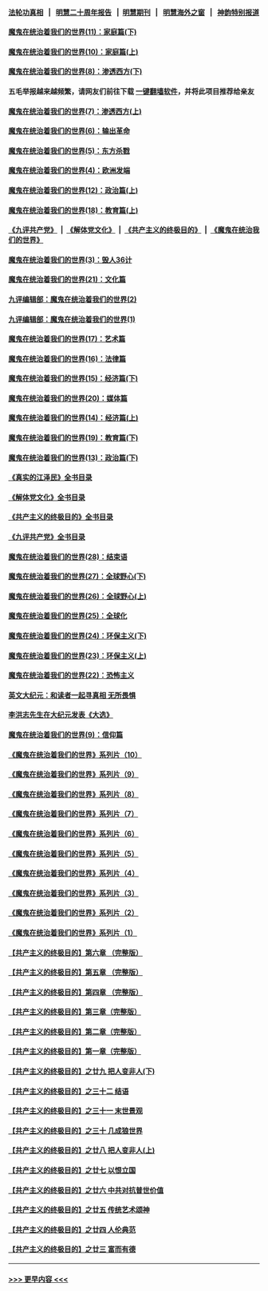 #### [法轮功真相](https://github.com/gfw-breaker/truth/blob/master/README.md?t=0) &nbsp;&nbsp;|&nbsp;&nbsp; [明慧二十周年报告](https://github.com/gfw-breaker/mh-reports/blob/master/README.md?t=0) &nbsp;&nbsp;|&nbsp;&nbsp;[明慧期刊](https://github.com/gfw-breaker/mh-qikan) &nbsp;&nbsp;|&nbsp;&nbsp; [明慧海外之窗](https://github.com/gfw-breaker/mh-news/blob/master/README.md?t=0) &nbsp;&nbsp;|&nbsp;&nbsp; [神韵特别报道](https://github.com/gfw-breaker/mh-news/blob/master/shenyun.md?t=0)
#### [魔鬼在统治着我们的世界(11)：家庭篇(下)](../pages/nsc422/n10440961.md?t=12071150) 
#### [魔鬼在统治着我们的世界(10)：家庭篇(上)](../pages/nsc422/n10435448.md?t=12071150) 
#### [魔鬼在统治着我们的世界(8)：渗透西方(下)](../pages/nsc422/n10429603.md?t=12071150) 
#### 五毛举报越来越频繁，请网友们前往下载 [一键翻墙软件](https://github.com/gfw-breaker/ssr-accounts)，并将此项目推荐给亲友
#### [魔鬼在统治着我们的世界(7)：渗透西方(上)](../pages/nsc422/n10426013.md?t=12071150) 
#### [魔鬼在统治着我们的世界(6)：输出革命](../pages/nsc422/n10421536.md?t=12071150) 
#### [魔鬼在统治着我们的世界(5)：东方杀戮](../pages/nsc422/n10417707.md?t=12071150) 
#### [魔鬼在统治着我们的世界(4)：欧洲发端](../pages/nsc422/n10414890.md?t=12071150) 
#### [魔鬼在统治着我们的世界(12)：政治篇(上)](../pages/nsc422/n10444576.md?t=12071150) 
#### [魔鬼在统治着我们的世界(18)：教育篇(上)](../pages/nsc422/n10526970.md?t=12071150) 
#### [《九评共产党》](https://github.com/begood0513/9ping.md/blob/master/README.md) &nbsp;|&nbsp; [《解体党文化》](../../../../jtdwh.md/blob/master/README.md)  &nbsp;|&nbsp; [《共产主义的终极目的》](../../../../gczydzjmd.md/blob/master/README.md) &nbsp;|&nbsp; [《魔鬼在统治我们的世界》](../../../../mgztzwmdsj.md/blob/master/README.md) 
#### [魔鬼在统治着我们的世界(3)：毁人36计](../pages/nsc422/n10411583.md?t=12071150) 
#### [魔鬼在统治着我们的世界(21)：文化篇](../pages/nsc422/n10597706.md?t=12071150) 
#### [九评编辑部：魔鬼在统治着我们的世界(2)](../pages/nsc422/n10410036.md?t=12071150) 
#### [九评编辑部：魔鬼在统治着我们的世界(1)](../pages/nsc422/n10406825.md?t=12071150) 
#### [魔鬼在统治着我们的世界(17)：艺术篇](../pages/nsc422/n10499093.md?t=12071150) 
#### [魔鬼在统治着我们的世界(16)：法律篇](../pages/nsc422/n10485969.md?t=12071150) 
#### [魔鬼在统治着我们的世界(15)：经济篇(下)](../pages/nsc422/n10469975.md?t=12071150) 
#### [魔鬼在统治着我们的世界(20)：媒体篇](../pages/nsc422/n10586579.md?t=12071150) 
#### [魔鬼在统治着我们的世界(14)：经济篇(上)](../pages/nsc422/n10457370.md?t=12071150) 
#### [魔鬼在统治着我们的世界(19)：教育篇(下)](../pages/nsc422/n10564808.md?t=12071150) 
#### [魔鬼在统治着我们的世界(13)：政治篇(下)](../pages/nsc422/n10448270.md?t=12071150) 
#### [《真实的江泽民》全书目录](../pages/nsc422/n13721399.md?t=12071150) 
#### [《解体党文化》全书目录](../pages/nsc422/n13721157.md?t=12071150) 
#### [《共产主义的终极目的》全书目录](../pages/nsc422/n13721048.md?t=12071150) 
#### [《九评共产党》全书目录](../pages/nsc422/n13708085.md?t=12071150) 
#### [魔鬼在统治着我们的世界(28)：结束语](../pages/nsc422/n10936246.md?t=12071150) 
#### [魔鬼在统治着我们的世界(27)：全球野心(下)](../pages/nsc422/n10928319.md?t=12071150) 
#### [魔鬼在统治着我们的世界(26)：全球野心(上)](../pages/nsc422/n10900318.md?t=12071150) 
#### [魔鬼在统治着我们的世界(25)：全球化](../pages/nsc422/n10788205.md?t=12071150) 
#### [魔鬼在统治着我们的世界(24)：环保主义(下)](../pages/nsc422/n10695307.md?t=12071150) 
#### [魔鬼在统治着我们的世界(23)：环保主义(上)](../pages/nsc422/n10688613.md?t=12071150) 
#### [魔鬼在统治着我们的世界(22)：恐怖主义](../pages/nsc422/n10614727.md?t=12071150) 
#### [英文大纪元：和读者一起寻真相 无所畏惧](../pages/nsc422/n12542027.md?t=12071150) 
#### [李洪志先生在大纪元发表《大选》](../pages/nsc422/n12534746.md?t=12071150) 
#### [魔鬼在统治着我们的世界(9)：信仰篇](../pages/nsc422/n10432159.md?t=12071150) 
#### [《魔鬼在统治着我们的世界》系列片（10）](../pages/nsc422/n12292670.md?t=12071150) 
#### [《魔鬼在统治着我们的世界》系列片（9）](../pages/nsc422/n12290859.md?t=12071150) 
#### [《魔鬼在统治着我们的世界》系列片（8）](../pages/nsc422/n12287445.md?t=12071150) 
#### [《魔鬼在统治着我们的世界》系列片（7）](../pages/nsc422/n12283425.md?t=12071150) 
#### [《魔鬼在统治着我们的世界》系列片（6）](../pages/nsc422/n12282314.md?t=12071150) 
#### [《魔鬼在统治着我们的世界》系列片（5）](../pages/nsc422/n12281419.md?t=12071150) 
#### [《魔鬼在统治着我们的世界》系列片（4）](../pages/nsc422/n12274024.md?t=12071150) 
#### [《魔鬼在统治着我们的世界》系列片（3）](../pages/nsc422/n12271322.md?t=12071150) 
#### [《魔鬼在统治着我们的世界》系列片（2）](../pages/nsc422/n12269049.md?t=12071150) 
#### [《魔鬼在统治着我们的世界》系列片（1）](../pages/nsc422/n12267575.md?t=12071150) 
#### [【共产主义的终极目的】第六章 （完整版）](../pages/nsc422/n11428913.md?t=12071150) 
#### [【共产主义的终极目的】第五章 （完整版）](../pages/nsc422/n11428912.md?t=12071150) 
#### [【共产主义的终极目的】第四章 （完整版）](../pages/nsc422/n11428907.md?t=12071150) 
#### [【共产主义的终极目的】第三章（完整版）](../pages/nsc422/n11428848.md?t=12071150) 
#### [【共产主义的终极目的】第二章（完整版）](../pages/nsc422/n11428831.md?t=12071150) 
#### [【共产主义的终极目的】第一章（完整版）](../pages/nsc422/n11417651.md?t=12071150) 
#### [【共产主义的终极目的】之廿九 把人变非人(下)](../pages/nsc422/n11344140.md?t=12071150) 
#### [【共产主义的终极目的】之三十二 结语](../pages/nsc422/n11360535.md?t=12071150) 
#### [【共产主义的终极目的】之三十一 末世景观](../pages/nsc422/n11351129.md?t=12071150) 
#### [【共产主义的终极目的】之三十 几成狼世界](../pages/nsc422/n11348280.md?t=12071150) 
#### [【共产主义的终极目的】之廿八 把人变非人(上)](../pages/nsc422/n11340492.md?t=12071150) 
#### [【共产主义的终极目的】之廿七 以恨立国](../pages/nsc422/n11336944.md?t=12071150) 
#### [【共产主义的终极目的】之廿六 中共对抗普世价值](../pages/nsc422/n11324785.md?t=12071150) 
#### [【共产主义的终极目的】之廿五 传统艺术颂神](../pages/nsc422/n11296396.md?t=12071150) 
#### [【共产主义的终极目的】之廿四 人伦典范](../pages/nsc422/n11296397.md?t=12071150) 
#### [【共产主义的终极目的】之廿三 富而有德](../pages/nsc422/n11283598.md?t=12071150) 

----
#### [ >>> 更早内容 <<< ](../indexes/nsc422-earlier.md)
